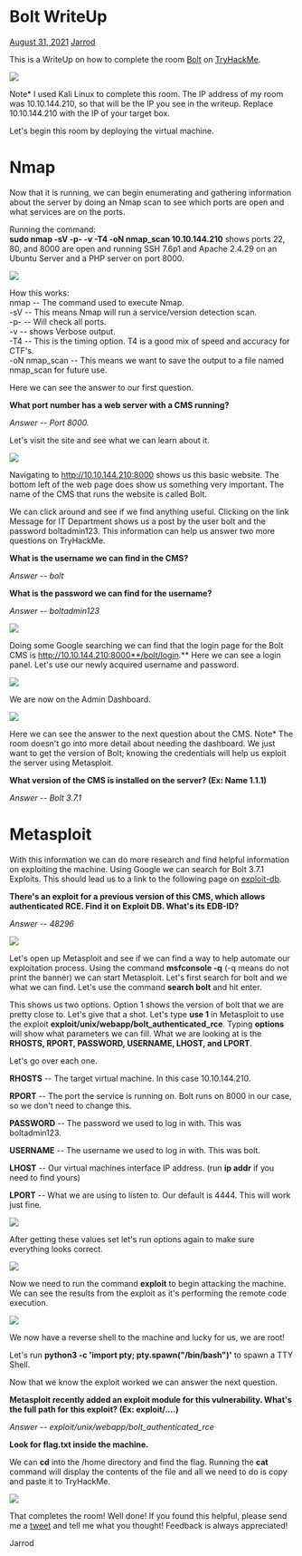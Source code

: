Bolt WriteUp
============

[August 31, 2021](https://jarrodrizor.com/bolt-writeup/ "7:03 pm") [Jarrod](https://jarrodrizor.com/author/jarrod/ "View all posts by Jarrod")

This is a WriteUp on how to complete the room [Bolt](https://tryhackme.com/room/bolt) on [TryHackMe](https://tryhackme.com).

![](https://jarrodrizor.com/wp-content/uploads/2021/08/Bolt_Banner.png)

Note* I used Kali Linux to complete this room. The IP address of my room was 10.10.144.210, so that will be the IP you see in the writeup. Replace 10.10.144.210 with the IP of your target box.

Let's begin this room by deploying the virtual machine.

Nmap
====

Now that it is running, we can begin enumerating and gathering information about the server by doing an Nmap scan to see which ports are open and what services are on the ports.

Running the command:\
**sudo nmap -sV -p- -v -T4 -oN nmap_scan 10.10.144.210** shows ports 22, 80, and 8000 are open and running SSH 7.6p1 and Apache 2.4.29 on an Ubuntu Server and a PHP server on port 8000.

[![](https://jarrodrizor.com/wp-content/uploads/2021/08/Bolt_nmap.png)](https://jarrodrizor.com/wp-content/uploads/2021/08/Bolt_nmap.png)

How this works:\
nmap -- The command used to execute Nmap.\
-sV -- This means Nmap will run a service/version detection scan.\
-p- -- Will check all ports.\
-v -- shows Verbose output.\
-T4 -- This is the timing option. T4 is a good mix of speed and accuracy for CTF's.\
-oN nmap_scan -- This means we want to save the output to a file named nmap_scan for future use.

Here we can see the answer to our first question.

**What port number has a web server with a CMS running?**

*Answer -- Port 8000.*

Let's visit the site and see what we can learn about it.

[![](https://jarrodrizor.com/wp-content/uploads/2021/08/Bolt_homepage.png)](https://jarrodrizor.com/wp-content/uploads/2021/08/Bolt_homepage.png)

Navigating to http://10.10.144.210:8000 shows us this basic website. The bottom left of the web page does show us something very important. The name of the CMS that runs the website is called Bolt.

We can click around and see if we find anything useful. Clicking on the link Message for IT Department shows us a post by the user bolt and the password boltadmin123. This information can help us answer two more questions on TryHackMe.

**What is the username we can find in the CMS?**

*Answer -- bolt*

**What is the password we can find for the username?**

*Answer -- boltadmin123*

[![](https://jarrodrizor.com/wp-content/uploads/2021/08/Bolt_It_Message.png)](https://jarrodrizor.com/wp-content/uploads/2021/08/Bolt_It_Message.png)

Doing some Google searching we can find that the login page for the Bolt CMS is http://10.10.144.210:8000**/bolt/login.** Here we can see a login panel. Let's use our newly acquired username and password.

[![](https://jarrodrizor.com/wp-content/uploads/2021/08/Bolt_Login.png)](https://jarrodrizor.com/wp-content/uploads/2021/08/Bolt_Login.png)

We are now on the Admin Dashboard.

[![](https://jarrodrizor.com/wp-content/uploads/2021/08/Bolt_Admin_Dashboard.png)](https://jarrodrizor.com/wp-content/uploads/2021/08/Bolt_Admin_Dashboard.png)

Here we can see the answer to the next question about the CMS. Note* The room doesn't go into more detail about needing the dashboard. We just want to get the version of Bolt; knowing the credentials will help us exploit the server using Metasploit.

**What version of the CMS is installed on the server? (Ex: Name 1.1.1)**

*Answer -- Bolt 3.7.1*

Metasploit
==========

With this information we can do more research and find helpful information on exploiting the machine. Using Google we can search for Bolt 3.7.1 Exploits. This should lead us to a link to the following page on [exploit-db](https://www.exploit-db.com/exploits/48296).

**There's an exploit for a previous version of this CMS, which allows authenticated RCE. Find it on Exploit DB. What's its EDB-ID?**

*Answer -- 48296*

[![](https://jarrodrizor.com/wp-content/uploads/2021/08/Bolt_edb-id.png)](https://jarrodrizor.com/wp-content/uploads/2021/08/Bolt_edb-id.png)

Let's open up Metasploit and see if we can find a way to help automate our exploitation process. Using the command **msfconsole -q** (-q means do not print the banner) we can start Metasploit. Let's first search for bolt and we what we can find. Let's use the command **search bolt** and hit enter.

This shows us two options. Option 1 shows the version of bolt that we are pretty close to. Let's give that a shot. Let's type **use 1** in Metasploit to use the exploit **exploit/unix/webapp/bolt_authenticated_rce**. Typing **options** will show what parameters we can fill. What we are looking at is the **RHOSTS, RPORT, PASSWORD, USERNAME, LHOST, and LPORT**.

Let's go over each one.

**RHOSTS** -- The target virtual machine. In this case 10.10.144.210.

**RPORT** -- The port the service is running on. Bolt runs on 8000 in our case, so we don't need to change this.

**PASSWORD** -- The password we used to log in with. This was boltadmin123.

**USERNAME** -- The username we used to log in with. This was bolt.

**LHOST** -- Our virtual machines interface IP address. (run **ip addr** if you need to find yours)

**LPORT** -- What we are using to listen to. Our default is 4444. This will work just fine.

[![](https://jarrodrizor.com/wp-content/uploads/2021/08/Bolt_metasploit_exploit.png)](https://jarrodrizor.com/wp-content/uploads/2021/08/Bolt_metasploit_exploit.png)

After getting these values set let's run options again to make sure everything looks correct.

[![](https://jarrodrizor.com/wp-content/uploads/2021/08/Bolt_metasploit_options.png)](https://jarrodrizor.com/wp-content/uploads/2021/08/Bolt_metasploit_options.png)

Now we need to run the command **exploit** to begin attacking the machine. We can see the results from the exploit as it's performing the remote code execution.

[![](https://jarrodrizor.com/wp-content/uploads/2021/08/Bolt_Becoming_Root-1.png)](https://jarrodrizor.com/wp-content/uploads/2021/08/Bolt_Becoming_Root-1.png)

We now have a reverse shell to the machine and lucky for us, we are root!

Let's run **python3  -c 'import pty; pty.spawn("/bin/bash")'** to spawn a TTY Shell.

Now that we know the exploit worked we can answer the next question.

**Metasploit recently added an exploit module for this vulnerability. What's the full path for this exploit? (Ex: exploit/....)**

*Answer -- exploit/unix/webapp/bolt_authenticated_rce*

**Look for flag.txt inside the machine.**

We can **cd** into the /home directory and find the flag. Running the **cat** command will display the contents of the file and all we need to do is copy and paste it to TryHackMe.

[![](https://jarrodrizor.com/wp-content/uploads/2021/08/Bolt_Flag.png)](https://jarrodrizor.com/wp-content/uploads/2021/08/Bolt_Flag.png)

That completes the room! Well done! If you found this helpful, please send me a [tweet](https://twitter.com/JarrodR87) and tell me what you thought! Feedback is always appreciated!

Jarrod

